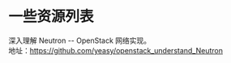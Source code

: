 # 一些资源列表

深入理解 Neutron -- OpenStack 网络实现。</br>
地址：https://github.com/yeasy/openstack_understand_Neutron
